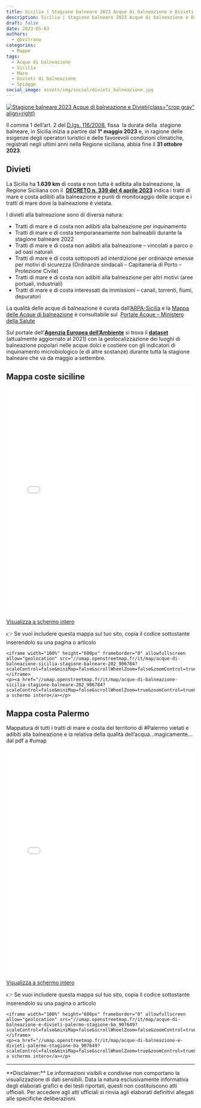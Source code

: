 ```yaml
---
title: Sicilia | Stagione balneare 2023 Acque di balneazione e Divieti
description: Sicilia | Stagione balneare 2023 Acque di balneazione e Divieti
draft: false
date: 2023-05-03
authors:
  - gbvitrano
categories:
  - Mappe
tags:
  - Acque di balneazione
  - Sicilia
  - Mare
  - Divieti di balneazione
  - Spiagge
social_image: assets/img/social/divieti_balneazione.jpg
---
```

<style>
.md-typeset code { background-color: #fff0;}  
.md-typeset pre>code { background-color: #fff0;}  
</style>
[![Stagione balneare 2023 Acque di balneazione e Divieti](../../../assets/img/social/divieti_balneazione.jpg "Italia | Bandiere Blu 2023 Spiagge e Approdi" ){class="crop gray" align=right}](index.md)

Il comma 1 dell’art. 2 del [D.lgs. 116/2008](https://www.normattiva.it/uri-res/N2Ls?urn:nir:stato:decreto.legge:2008-05-30;116!vig=), fissa  la durata della  stagione balneare, in Sicilia inizia a partire dal **1° maggio 2023** e, in ragione delle esigenze degli operatori turistici e delle favorevoli condizioni climatiche, registrati negli ultimi anni nella Regione siciliana, abbia fine il **31 ottobre 2023**.

## Divieti
La Sicilia ha **1.639 km** di costa e non tutta è adibita alla balneazione,<!-- more --> la Regione Siciliana con il  **[DECRETO n. 339 del 4 aprile 2023](http://www.gurs.regione.sicilia.it/Gazzette/g23-16o/g23-16o.pdf)** indica i tratti di mare e costa adibiti alla balneazione e punti di monitoraggio delle acque e i tratti di mare dove la balneazione è vietata.

I divieti alla balneazione sono di diversa natura:

* Tratti di mare e di costa non adibiti alla balneazione per inquinamento
* Tratti di mare e di costa temporaneamente non balneabili durante la stagione balneare 2022
* Tratti di mare e di costa non adibiti alla balneazione – vincolati a parco o ad oasi naturali
* Tratti di mare e di costa sottoposti ad interdizione per ordinanze emesse per motivi di sicurezza (Ordinanze sindacali – Capitaneria di Porto – Protezione Civile)
* Tratti di mare e di costa non adibiti alla balneazione per altri motivi (aree portuali, industriali)
* Tratti di mare e di costa interessati da immissioni – canali, torrenti, fiumi, depuratori

La qualità delle acque di balneazione è curata dall’[ARPA-Sicilia](https://www.arpa.sicilia.it/temi-ambientali/mare/monitoraggio-delle-acque-marino-costiere/) e la [Mappa delle Acque di balneazione](https://coseerobe.gbvitrano.it/Portale%20Acque%20-%20Ministero%20della%20Salute) è consultabile sul  [Portale Acque – Ministero della Salute](https://www.portaleacque.salute.gov.it/PortaleAcquePubblico/home.do)

Sul portale dell’**[Agenzia Europea dell’Ambiente](https://www.eea.europa.eu/it)** si trova il **[dataset](https://www.eea.europa.eu/data-and-maps/data/bathing-water-directive-status-of-bathing-water-14)** (attualmente aggiornato al 2021) con la geolocalizzazione dei luoghi di balneazione popolari nelle acque dolci e costiere con gli indicatori di inquinamento microbiologico (e di altre sostanze) durante tutta la stagione balneare che va da maggio a settembre.

## Mappa coste siciline
<iframe width="100%" height="600px" frameborder="0" allowfullscreen allow="geolocation" src="//umap.openstreetmap.fr/it/map/acque-di-balneazione-sicilia-stagione-balneare-202_906784?scaleControl=false&miniMap=false&scrollWheelZoom=false&zoomControl=true&allowEdit=false&moreControl=true&searchControl=null&tilelayersControl=null&embedControl=null&datalayersControl=true&onLoadPanel=caption&captionBar=false&captionMenus=true"></iframe><p><a href="//umap.openstreetmap.fr/it/map/acque-di-balneazione-sicilia-stagione-balneare-202_906784?scaleControl=false&miniMap=false&scrollWheelZoom=true&zoomControl=true&allowEdit=false&moreControl=true&searchControl=null&tilelayersControl=null&embedControl=null&datalayersControl=true&onLoadPanel=caption&captionBar=false&captionMenus=true">Visualizza a schermo intero</a></p>

👉 Se vuoi includere questa mappa sul tuo sito, copia il codice sottostante inserendolo su una pagina o articolo

```
<iframe width="100%" height="600px" frameborder="0" allowfullscreen allow="geolocation" src="//umap.openstreetmap.fr/it/map/acque-di-balneazione-sicilia-stagione-balneare-202_906784?scaleControl=false&miniMap=false&scrollWheelZoom=false&zoomControl=true&allowEdit=false&moreControl=true&searchControl=null&tilelayersControl=null&embedControl=null&datalayersControl=true&onLoadPanel=caption&captionBar=false&captionMenus=true"></iframe>
<p><a href="//umap.openstreetmap.fr/it/map/acque-di-balneazione-sicilia-stagione-balneare-202_906784?scaleControl=false&miniMap=false&scrollWheelZoom=true&zoomControl=true&allowEdit=false&moreControl=true&searchControl=null&tilelayersControl=null&embedControl=null&datalayersControl=true&onLoadPanel=caption&captionBar=false&captionMenus=true">Visualizza a schermo intero</a></p>
```
## Mappa costa Palermo
Mappatura di tutti i tratti di mare e costa del territorio di #Palermo vietati e adibiti alla balneazione e la relativa della qualità dell’acqua…magicamente…dal pdf a #umap

<iframe width="100%" height="600px" frameborder="0" allowfullscreen allow="geolocation" src="//umap.openstreetmap.fr/it/map/acque-di-balneazione-e-divieti-palermo-stagione-ba_907649?scaleControl=false&miniMap=false&scrollWheelZoom=false&zoomControl=true&allowEdit=false&moreControl=true&searchControl=null&tilelayersControl=null&embedControl=null&datalayersControl=true&onLoadPanel=caption&captionBar=false&captionMenus=true"></iframe><p><a href="//umap.openstreetmap.fr/it/map/acque-di-balneazione-e-divieti-palermo-stagione-ba_907649?scaleControl=false&miniMap=false&scrollWheelZoom=true&zoomControl=true&allowEdit=false&moreControl=true&searchControl=null&tilelayersControl=null&embedControl=null&datalayersControl=true&onLoadPanel=caption&captionBar=false&captionMenus=true">Visualizza a schermo intero</a></p>

👉 Se vuoi includere questa mappa sul tuo sito, copia il codice sottostante inserendolo su una pagina o articolo

```
<iframe width="100%" height="600px" frameborder="0" allowfullscreen allow="geolocation" src="//umap.openstreetmap.fr/it/map/acque-di-balneazione-e-divieti-palermo-stagione-ba_907649?scaleControl=false&miniMap=false&scrollWheelZoom=false&zoomControl=true&allowEdit=false&moreControl=true&searchControl=null&tilelayersControl=null&embedControl=null&datalayersControl=true&onLoadPanel=caption&captionBar=false&captionMenus=true"></iframe>
<p><a href="//umap.openstreetmap.fr/it/map/acque-di-balneazione-e-divieti-palermo-stagione-ba_907649?scaleControl=false&miniMap=false&scrollWheelZoom=true&zoomControl=true&allowEdit=false&moreControl=true&searchControl=null&tilelayersControl=null&embedControl=null&datalayersControl=true&onLoadPanel=caption&captionBar=false&captionMenus=true">Visualizza a schermo intero</a></p>
```
<hr>
**Disclaimer:** Le informazioni visibili e condivise non comportano la visualizzazione di dati sensibili. Data la natura esclusivamente informativa degli elaborati grafici e dei testi riportati, questi non costituiscono atti ufficiali. Per accedere agli atti ufficiali si rinvia agli elaborati definitivi allegati alle specifiche deliberazioni.